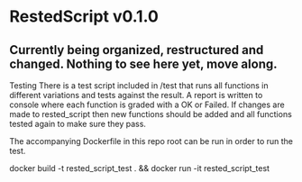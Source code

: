 # RestedScript v0.1.0

## Currently being organized, restructured and changed. Nothing to see here yet, move along.

Testing
There is a test script included in /test that runs all functions in different variations and tests against the result. A report is written to console where each function is graded with a OK or Failed. If changes are made to rested_script then new functions should be added and all functions tested again to make sure they pass.

The accompanying Dockerfile in this repo root can be run in order to run the test.

docker build -t rested_script_test . && docker run -it rested_script_test